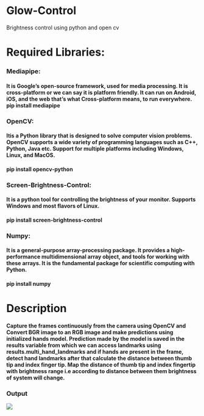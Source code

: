 # Glow-Control
Brightness control using python and open cv

<h1>Required Libraries:</h1>
<h3>Mediapipe:</h3><h4>It is Google’s open-source framework, used for media processing. It is cross-platform or we can say it is platform friendly. It can run on Android, iOS, and the web that’s what Cross-platform means, to run everywhere.
pip install mediapipe </h4> 
<h3>OpenCV:</h3><h4> Itis a Python library that is designed to solve computer vision problems. OpenCV supports a wide variety of programming languages such as C++, Python, Java etc. Support for multiple platforms including Windows, Linux, and MacOS.
</h4>
<h4>pip install opencv-python</h4>
<h3>Screen-Brightness-Control:</h3><h4> It is a python tool for controlling the brightness of your monitor. Supports Windows and most flavors of Linux.
</h4>
<h4>pip install screen-brightness-control</h4>
<h3>Numpy: </h3><h4>It is a general-purpose array-processing package. It provides a high-performance multidimensional array object, and tools for working with these arrays. It is the fundamental package for scientific computing with Python.
</h4>
<h4>pip install numpy</h4>
<h1>Description</h1>
<h4>Capture the frames continuously from the camera using OpenCV and Convert BGR image to an RGB image and make predictions using initialized hands model. Prediction made by the model is saved in the results variable from which we can access landmarks using results.multi_hand_landmarks and if hands are present in the frame, detect hand landmarks after that calculate the distance between thumb tip and index finger tip. Map the distance of thumb tip and index fingertip with brightness range i.e according to distance between them brightness of system will change.</h4>
<h3>Output</h3>
<img src=https://media.geeksforgeeks.org/wp-content/uploads/20220319121908/explorerULe8VWR2yH.gif>
